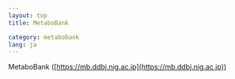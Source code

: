 ```yaml
---
layout: top
title: MetaboBank

category: metabobank
lang: ja
---
```


MetaboBank ([https://mb.ddbj.nig.ac.jp](https://mb.ddbj.nig.ac.jp))